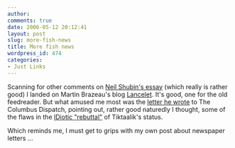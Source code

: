 ```yaml
---
author:
comments: true
date: 2006-05-12 20:12:41
layout: post
slug: more-fish-news
title: More fish news
wordpress_id: 474
categories:
- Just Links
---
```


Scanning for other comments on [Neil Shubin's essay](http://jeremycherfas.net/2006/05/11/from-the-man-who-found-the-fish-with-wrists/) (which really is rather good) I landed on Martin Brazeau's blog [Lancelet](http://lancelet.blogspot.com/). It's good, one for the old feedreader. But what amused me most was the [letter he wrote](http://www.dispatch.com/editorials-story.php?story=dispatch/2006/05/07/20060507-B4-03.html) to The Columbus Dispatch, pointing out, rather good naturedly I thought, some of the flaws in the [IDiotic "rebuttal"](http://www.dispatch.com/editorials-story.php?story=dispatch/2006/04/29/20060429-A13-04.html) of Tiktaalik's status.

Which reminds me, I must get to grips with my own post about newspaper letters ...

